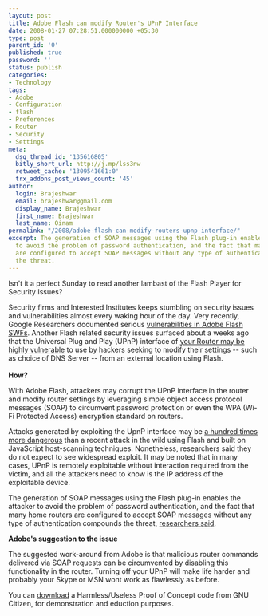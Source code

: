```yaml
---
layout: post
title: Adobe Flash can modify Router's UPnP Interface
date: 2008-01-27 07:28:51.000000000 +05:30
type: post
parent_id: '0'
published: true
password: ''
status: publish
categories:
- Technology
tags:
- Adobe
- Configuration
- flash
- Preferences
- Router
- Security
- Settings
meta:
  dsq_thread_id: '135616805'
  bitly_short_url: http://j.mp/lss3nw
  retweet_cache: '1309541661:0'
  trx_addons_post_views_count: '45'
author:
  login: Brajeshwar
  email: brajeshwar@gmail.com
  display_name: Brajeshwar
  first_name: Brajeshwar
  last_name: Oinam
permalink: "/2008/adobe-flash-can-modify-routers-upnp-interface/"
excerpt: The generation of SOAP messages using the Flash plug-in enables the attacker
  to avoid the problem of password authentication, and the fact that many home routers
  are configured to accept SOAP messages without any type of authentication compounds
  the threat.
---
```

<p>Isn't it a perfect Sunday to read another lambast of the Flash Player for Security Issues?</p>
<p>Security firms and Interested Institutes keeps stumbling on security issues and vulnerabilities almost every waking hour of the day. Very recently, Google Researchers documented serious <a href="http://www.brajeshwar.com/2007/google-researchers-found-vulnerabilities-in-flash/">vulnerabilities in Adobe Flash SWFs</a>. Another Flash related security issues surfaced about a weeks ago that the Universal Plug and Play (UPnP) interface of <a href="http://www.gnucitizen.org/blog/hacking-the-interwebs">your Router may be highly vulnerable</a> to use by hackers seeking to modify their settings -- such as choice of DNS Server -- from an external location using Flash.<br />
<br />
<strong>How?</strong></p>
<p>With Adobe Flash, attackers may corrupt the UPnP interface in the router and modify router settings by leveraging simple object access protocol messages (SOAP) to circumvent password protection or even the WPA (Wi-Fi Protected Access) encryption standard on routers.</p>
<p>Attacks generated by exploiting the UpnP interface may be <a href="http://www.gnucitizen.org/blog/hacking-the-interwebs">a hundred times more dangerous</a> than a recent attack in the wild using Flash and built on JavaScript host-scanning techniques. Nonetheless, researchers said they do not expect to see widespread exploit. It may be noted that in many cases, UPnP is remotely exploitable without interaction required from the victim, and all the attackers need to know is the IP address of the exploitable device.</p>
<p>The generation of SOAP messages using the Flash plug-in enables the attacker to avoid the problem of password authentication, and the fact that many home routers are configured to accept SOAP messages without any type of authentication compounds the threat, <a href="http://www.scmagazineus.com/Adobe-Flash-plug-and-play-interface-can-be-used-to-modify-router-settings/article/104421/">researchers said</a>.</p>
<p><strong>Adobe's suggestion to the issue</strong></p>
<p>The suggested work-around from Adobe is that malicious router commands delivered via SOAP requests can be circumvented by disabling this functionality in the router. Turning off your UPnP will make life harder and probably your Skype or MSN wont work as flawlessly as before.</p>
<p>You can <a href="http://www.gnucitizen.org/blog/hacking-the-interwebs">download</a> a Harmless/Useless Proof of Concept code from GNU Citizen, for demonstration and eduction purposes.</p>
